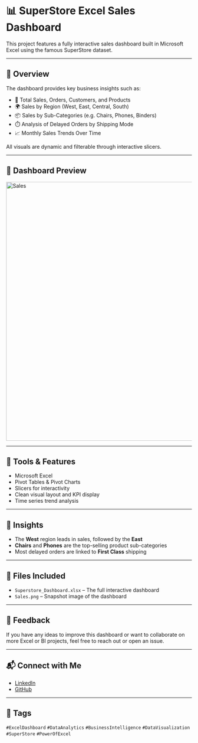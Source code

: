 # 📊 SuperStore Excel Sales Dashboard

This project features a fully interactive sales dashboard built in Microsoft Excel using the famous SuperStore dataset.

---

## 🚀 Overview

The dashboard provides key business insights such as:

- 🛒 Total Sales, Orders, Customers, and Products
- 🌍 Sales by Region (West, East, Central, South)
- 📦 Sales by Sub-Categories (e.g. Chairs, Phones, Binders)
- ⏱️ Analysis of Delayed Orders by Shipping Mode
- 📈 Monthly Sales Trends Over Time

All visuals are dynamic and filterable through interactive slicers.

---

## 📸 Dashboard Preview

<img width="1612" height="702" alt="Sales" src="https://github.com/user-attachments/assets/f47c07cf-cc68-401c-8cff-34f72041b195" />


---

## 🧰 Tools & Features

- Microsoft Excel
- Pivot Tables & Pivot Charts
- Slicers for interactivity
- Clean visual layout and KPI display
- Time series trend analysis

---

## 🧠 Insights

- The **West** region leads in sales, followed by the **East**
- **Chairs** and **Phones** are the top-selling product sub-categories
- Most delayed orders are linked to **First Class** shipping

---

## 📂 Files Included

- `Superstore_Dashboard.xlsx` – The full interactive dashboard
- `Sales.png` – Snapshot image of the dashboard

---

## 🤝 Feedback

If you have any ideas to improve this dashboard or want to collaborate on more Excel or BI projects, feel free to reach out or open an issue.

---

## 📬 Connect with Me

- [LinkedIn]([https://www.linkedin.com/in/yourprofile](https://www.linkedin.com/in/kareemkhaled2032/))
- [GitHub]([https://github.com/yourusername](https://github.com/kareem-khaled82))

---

## 🔖 Tags

`#ExcelDashboard` `#DataAnalytics` `#BusinessIntelligence` `#DataVisualization` `#SuperStore` `#PowerOfExcel`

